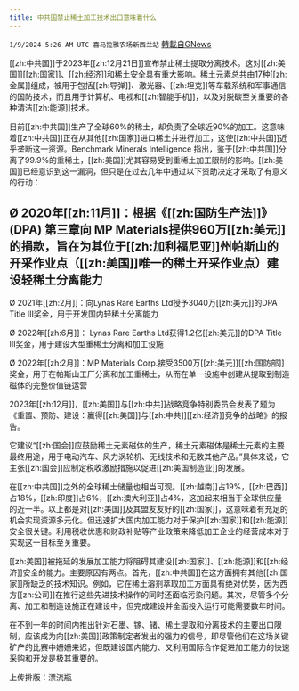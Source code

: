 ```yaml
---
title: 中共国禁止稀土加工技术出口意味着什么
---
```

`1/9/2024 5:26 AM UTC 喜马拉雅农场新西兰站` [轉載自GNews](https://gnews.org/articles/2199442)

[[zh:中共国]]于2023年[[zh:12月21日]]宣布禁止稀土提取分离技术。这对[[zh:美国]][[zh:国家]]、[[zh:经济]]和稀土安全具有重大影响。稀土元素总共由17种[[zh:金属]]组成，被用于包括[[zh:导弹]]、激光器、[[zh:坦克]]等车载系统和军事通信的国防技术，而且用于计算机、电视和[[zh:智能手机]]，以及对脱碳至关重要的各种清洁[[zh:能源]]技术。

目前[[zh:中共国]]生产了全球60%的稀土，却负责了全球近90%的加工。这意味着[[zh:中共国]]正在从其他[[zh:国家]]进口稀土并进行加工，这使[[zh:中共国]]近乎垄断这一资源。Benchmark Minerals Intelligence 指出，鉴于[[zh:中共国]]分离了99.9%的重稀土，[[zh:美国]]尤其容易受到重稀土加工限制的影响。[[zh:美国]]已经意识到这一漏洞，但只是在过去几年中通过以下资助决定才采取了有意义的行动：



## 
##  Ø  2020年[[zh:11月]]：根据《[[zh:国防生产法]]》(DPA) 第三章向 MP Materials提供960万[[zh:美元]]的捐款，旨在为其位于[[zh:加利福尼亚]]州帕斯山的开采作业点（[[zh:美国]]唯一的稀土开采作业点）建设轻稀土分离能力

Ø  2021年[[zh:2月]]：向Lynas Rare Earths Ltd授予3040万[[zh:美元]]的DPA Title III奖金，用于开发国内轻稀土分离能力

Ø  2022年[[zh:6月]]： Lynas Rare Earths Ltd获得1.2亿[[zh:美元]]的DPA Title III奖金，用于建设大型重稀土分离和加工设施

Ø  2022年[[zh:2月]]：MP Materials Corp.接受3500万[[zh:美元]][[zh:国防部]]奖金，用于在帕斯山工厂分离和加工重稀土，从而在单一设施中创建从提取到制造磁体的完整价值链运营

2023年[[zh:12月]]，[[zh:美国]]与[[zh:中共]]战略竞争特别委员会发表了题为《重置、预防、建设：赢得[[zh:美国]]与[[zh:中共]][[zh:经济]]竞争的战略》的报告。

它建议“[[zh:国会]]应鼓励稀土元素磁体的生产，稀土元素磁体是稀土元素的主要最终用途，用于电动汽车、风力涡轮机、无线技术和无数其他产品。”具体来说，它主张[[zh:国会]]应制定税收激励措施以促进[[zh:美国制造业]]的发展。

在[[zh:中共国]]之外的全球稀土储量也相当可观。[[zh:越南]]占19%，[[zh:巴西]]占18%，[[zh:印度]]占6%，[[zh:澳大利亚]]占4%，这加起来相当于全球供应量的近一半。以上都是对[[zh:美国]]及其盟友友好的[[zh:国家]]，这意味着有充足的机会实现资源多元化。但迅速扩大国内加工能力对于保护[[zh:国家]]和[[zh:能源]]安全很关键。利用税收优惠和财政补贴等产业政策来降低加工企业的经营成本对于实现这一目标至关重要。

[[zh:美国]]被拖延的发展加工能力将阻碍其建设[[zh:国家]]、[[zh:能源]]和[[zh:经济]]安全的能力。主要原因有两点。首先，[[zh:中共国]]在这方面拥有其他[[zh:国家]]所缺乏的技术知识。例如，它在稀土溶剂萃取加工方面具有绝对优势，因为西方[[zh:公司]]在推行这些先进技术操作的同时还面临污染问题。其次，尽管多个分离、加工和制造设施正在建设中，但完成建设并全面投入运行可能需要数年时间。

在不到一年的时间内推出针对石墨、镓、锗、稀土提取和分离技术的主要出口限制，应该成为向[[zh:美国]]政策制定者发出的强力的信号，即尽管他们在这场关键矿产的比赛中姗姗来迟，但既建设国内能力、又利用国际合作促进加工能力的快速采购和开发是极其重要的。

上传排版：漂流瓶

